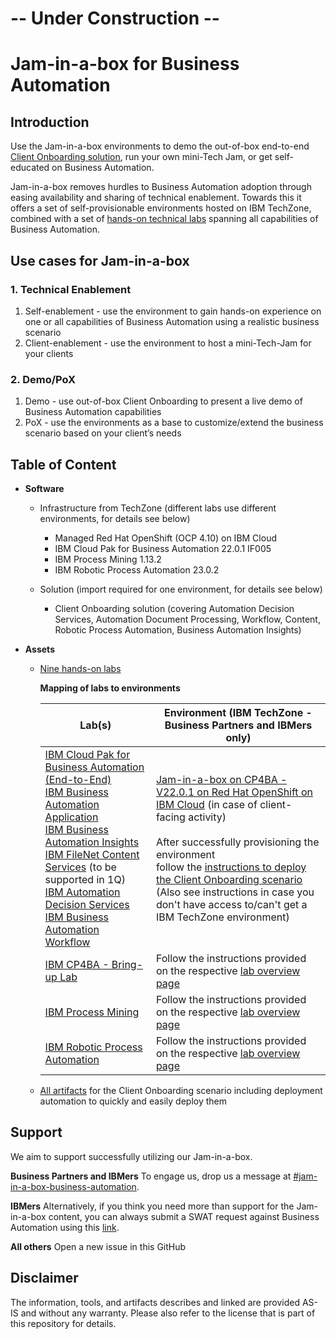# -- Under Construction --

# Jam-in-a-box for Business Automation

## Introduction

Use the Jam-in-a-box environments to demo the out-of-box end-to-end [Client Onboarding solution](https://github.com/IBM/cp4ba-client-onboarding-scenario), run your own mini-Tech Jam, or get self-educated on Business Automation.

Jam-in-a-box removes hurdles to Business Automation adoption through easing availability and sharing of technical enablement. Towards this it offers a set of self-provisionable environments hosted on IBM TechZone, combined with a set of [hands-on technical labs](https://github.com/IBM/cp4ba-labs/tree/main/22.0.1) spanning all capabilities of Business Automation.

## Use cases for Jam-in-a-box

### 1. Technical Enablement

1. Self-enablement - use the environment to gain hands-on experience on one or all capabilities of Business Automation using a realistic business scenario
2. Client-enablement - use the environment to host a mini-Tech-Jam for your clients

### 2. Demo/PoX

1. Demo - use out-of-box Client Onboarding to present a live demo of Business Automation capabilities
2. PoX - use the environments as a base to customize/extend the business scenario based on your client’s needs

## Table of Content

- **Software**

   - Infrastructure from TechZone (different labs use different environments, for details see below)
      - Managed Red Hat OpenShift (OCP 4.10) on IBM Cloud
      - IBM Cloud Pak for Business Automation 22.0.1 IF005
      - IBM Process Mining 1.13.2
      - IBM Robotic Process Automation 23.0.2

   - Solution (import required for one environment, for details see below)
      - Client Onboarding solution 
         (covering Automation Decision Services, Automation Document Processing, Workflow, Content, Robotic Process Automation, Business Automation Insights)

- **Assets**

   - [Nine hands-on labs](https://github.com/IBM/cp4ba-labs/tree/main/22.0.1)

      **Mapping of labs to environments**

      | Lab(s)                                                       | Environment (IBM TechZone - Business Partners and IBMers only) |
      | ------------------------------------------------------------ | ------------------------------------------------------------ |
      | [IBM Cloud Pak for Business Automation (End-to-End)](https://github.com/IBM/cp4ba-labs/blob/main/22.0.1/IBM%20Cloud%20Pak%20for%20Business%20Automation%20(End-to-End))<br/>[IBM Business Automation Application](https://github.com/IBM/cp4ba-labs/blob/main/22.0.1/Business%20Automation%20Application)<br/>[IBM Business Automation Insights](https://github.com/IBM/cp4ba-labs/blob/main/22.0.1/Business%20Automation%20Insights)<br/>[IBM FileNet Content Services](https://github.com/IBM/cp4ba-labs/blob/main/22.0.1/Content) (to be supported in 1Q)<br/>[IBM Automation Decision Services](https://github.com/IBM/cp4ba-labs/blob/main/22.0.1/Decisions)<br/>[IBM Business Automation Workflow](https://github.com/IBM/cp4ba-labs/blob/main/22.0.1/Workflow) | [Jam-in-a-box on CP4BA - V22.0.1 on Red Hat OpenShift on IBM Cloud](https://techzone.ibm.com/collection/jam-in-a-box-for-business-automation) (in case of client-facing activity)<br/><br/>After successfully provisioning the environment<br/>follow the [instructions to deploy the Client Onboarding scenario](https://github.com/IBM/cp4ba-client-onboarding-scenario/blob/main/DeployingClientOnboarding.md)<br/>(Also see instructions in case you don't have access to/can't get a IBM TechZone environment) |
      | [IBM CP4BA - Bring-up Lab](https://github.com/IBM/cp4ba-labs/blob/main/22.0.1/Bring-up) | Follow the instructions provided on the respective [lab overview page](https://github.com/IBM/cp4ba-labs/tree/main/22.0.1/Bring-up) |
      | [IBM Process Mining](https://github.com/IBM/cp4ba-labs/blob/main/22.0.1/Process%20Mining) | Follow the instructions provided on the respective [lab overview page](https://github.com/IBM/cp4ba-labs/tree/main/22.0.1/Process%20Mining) |
      | [IBM Robotic Process Automation](https://github.com/IBM/cp4ba-labs/blob/main/22.0.1/Robotic%20Process%20Automation) | Follow the instructions provided on the respective [lab overview page](https://github.com/IBM/cp4ba-labs/tree/main/22.0.1/Robotic%20Process%20Automation) |

   - [All artifacts](https://github.com/IBM/cp4ba-client-onboarding-scenario) for the Client Onboarding scenario including deployment automation to quickly and easily deploy them


## Support

We aim to support successfully utilizing our Jam-in-a-box.

**Business Partners and IBMers**
To engage us, drop us a message at [#jam-in-a-box-business-automation](https://ibm-cloudpak-partners.slack.com/archives/C04SMFNLA3T).

**IBMers**
Alternatively, if you think you need more than support for the Jam-in-a-box content, you can always submit a SWAT request against Business Automation using this [link](http://ibm.biz/automation-swat).

**All others**
Open a new issue in this GitHub

## Disclaimer

The information, tools, and artifacts describes and linked are provided AS-IS and without any warranty. Please also refer to the license that is part of this repository for details.